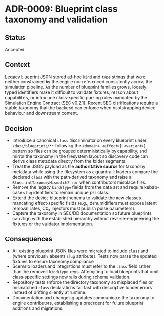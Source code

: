 # ADR-0009: Blueprint class taxonomy and validation

## Status
Accepted

## Context
Legacy blueprint JSON stored ad-hoc `kind` and `type` strings that were
neither constrained by the engine nor referenced consistently across the
simulation pipeline. As the number of blueprint families grows, loosely
typed identifiers make it difficult to validate fixtures, reason about
capabilities, or introduce class-specific parsing rules mandated by the
Simulation Engine Contract (SEC v0.2.1). Recent SEC clarifications require
a stable taxonomy that the backend can enforce when bootstrapping device
behaviour and downstream content.

## Decision
- Introduce a canonical `class` discriminator on every blueprint under
  `/data/blueprints/**` following the `<domain>.<effect>[.<variant>]`
  pattern so files can be grouped deterministically by capability, and
  mirror the taxonomy in the filesystem layout so discovery code can
  derive class metadata directly from the folder segments.
- Treat the JSON payload as the **authoritative source** for taxonomy
  metadata while using the filesystem as a guardrail: loaders compare the
  declared `class` with the path-derived taxonomy and raise a
  `BlueprintTaxonomyMismatchError` when contributors misplace files.
- Remove the legacy `kind`/`type` fields from the data set and require
  kebab-case `slug` identifiers to remain unique per class.
- Extend the device blueprint schema to validate the new classes,
  mandating effect-specific fields (e.g., dehumidifiers must expose latent
  removal rates, CO₂ injectors must publish pulse parameters).
- Capture the taxonomy in SEC/DD documentation so future blueprints can
  align with the established hierarchy without reverse-engineering the
  fixtures or the validator implementation.

## Consequences
- All existing blueprint JSON files were migrated to include `class` and
  (where previously absent) `slug` attributes. Tests now parse the updated
  fixtures to ensure taxonomy compliance.
- Scenario loaders and integrations must refer to the `class` field rather
  than the removed `kind`/`type` keys. Attempting to load blueprints that
  omit class-specific settings now fails during schema validation.
- Repository tests enforce the directory taxonomy so misplaced files or
  mismatched `class` declarations fail fast with descriptive loader errors
  instead of drifting silently at runtime.
- Documentation and changelog updates communicate the taxonomy to engine
  contributors, establishing a precedent for future blueprint additions
  and migrations.
